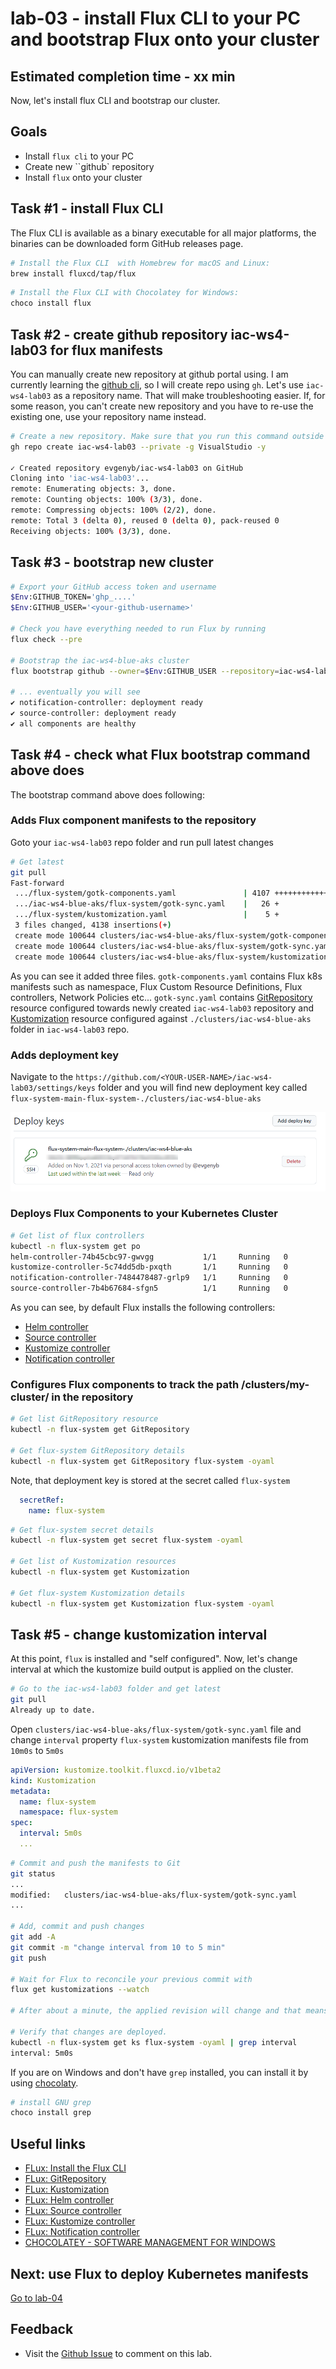 # lab-03 - install Flux CLI to your PC and bootstrap Flux onto your cluster

## Estimated completion time - xx min

Now, let's install flux CLI and bootstrap our cluster. 

## Goals

* Install `flux cli` to your PC 
* Create new ``github` repository
* Install `flux` onto your cluster 

## Task #1 - install Flux CLI 

The Flux CLI is available as a binary executable for all major platforms, the binaries can be downloaded form GitHub releases page.

```bash
# Install the Flux CLI  with Homebrew for macOS and Linux:
brew install fluxcd/tap/flux
```

```powershell
# Install the Flux CLI with Chocolatey for Windows:
choco install flux
```

## Task #2 - create github repository iac-ws4-lab03 for flux manifests

You can manually create new repository at github portal using. I am currently learning the [github cli](https://cli.github.com/), so I will create repo using `gh`. Let's use `iac-ws4-lab03` as a repository name. That will make troubleshooting easier. If, for some reason, you can't create new repository and you have to re-use the existing one, use your repository name instead.

```bash
# Create a new repository. Make sure that you run this command outside of github repository, otherwise you will get the following error message  'error: remote origin already exists.' and you will need to clone iac-ws4-lab03 to some other folder.
gh repo create iac-ws4-lab03 --private -g VisualStudio -y

✓ Created repository evgenyb/iac-ws4-lab03 on GitHub
Cloning into 'iac-ws4-lab03'...
remote: Enumerating objects: 3, done.
remote: Counting objects: 100% (3/3), done.
remote: Compressing objects: 100% (2/2), done.
remote: Total 3 (delta 0), reused 0 (delta 0), pack-reused 0
Receiving objects: 100% (3/3), done.
```

## Task #3 - bootstrap new cluster

```bash
# Export your GitHub access token and username
$Env:GITHUB_TOKEN='ghp_....'
$Env:GITHUB_USER='<your-github-username>'

# Check you have everything needed to run Flux by running 
flux check --pre

# Bootstrap the iac-ws4-blue-aks cluster
flux bootstrap github --owner=$Env:GITHUB_USER --repository=iac-ws4-lab03 --branch=main --personal --path=clusters/iac-ws4-blue-aks

# ... eventually you will see 
✔ notification-controller: deployment ready
✔ source-controller: deployment ready
✔ all components are healthy
```

## Task #4 - check what Flux bootstrap command above does 

The bootstrap command above does following:

### Adds Flux component manifests to the repository

Goto your `iac-ws4-lab03` repo folder and run pull latest changes

```bash
# Get latest
git pull
Fast-forward
 .../flux-system/gotk-components.yaml               | 4107 ++++++++++++++++++++
 .../iac-ws4-blue-aks/flux-system/gotk-sync.yaml    |   26 +
 .../flux-system/kustomization.yaml                 |    5 +
 3 files changed, 4138 insertions(+)
 create mode 100644 clusters/iac-ws4-blue-aks/flux-system/gotk-components.yaml
 create mode 100644 clusters/iac-ws4-blue-aks/flux-system/gotk-sync.yaml
 create mode 100644 clusters/iac-ws4-blue-aks/flux-system/kustomization.yaml
```

As you can see it added three files. 
`gotk-components.yaml` contains Flux k8s manifests such as namespace, Flux Custom Resource Definitions, Flux controllers, Network Policies etc...
`gotk-sync.yaml` contains [GitRepository](https://fluxcd.io/docs/components/source/gitrepositories/#artifact) resource configured towards newly created `iac-ws4-lab03` repository and [Kustomization](https://fluxcd.io/docs/components/kustomize/kustomization/#source-reference) resource configured against `./clusters/iac-ws4-blue-aks` folder in `iac-ws4-lab03` repo. 


### Adds deployment key

Navigate to the `https://github.com/<YOUR-USER-NAME>/iac-ws4-lab03/settings/keys` folder and you will find new deployment key called `flux-system-main-flux-system-./clusters/iac-ws4-blue-aks`

![deployment-key](./images/github-deployment-key.png)

### Deploys Flux Components to your Kubernetes Cluster

```bash
# Get list of flux controllers 
kubectl -n flux-system get po
helm-controller-74b45cbc97-gwvgg           1/1     Running   0          46m
kustomize-controller-5c74dd5db-pxqth       1/1     Running   0          46m
notification-controller-7484478487-grlp9   1/1     Running   0          46m
source-controller-7b4b67684-sfgn5          1/1     Running   0          46m
```

As you can see, by default Flux installs the following controllers:
* [Helm controller](https://fluxcd.io/docs/components/helm/)
* [Source controller](https://fluxcd.io/docs/components/source/)
* [Kustomize controller](https://fluxcd.io/docs/components/kustomize/)
* [Notification controller](https://fluxcd.io/docs/components/notification/)


### Configures Flux components to track the path /clusters/my-cluster/ in the repository

```bash
# Get list GitRepository resource
kubectl -n flux-system get GitRepository

# Get flux-system GitRepository details
kubectl -n flux-system get GitRepository flux-system -oyaml
```

Note, that deployment key is stored at the secret called `flux-system`

```yaml
  secretRef:
    name: flux-system
```
    
```bash
# Get flux-system secret details
kubectl -n flux-system get secret flux-system -oyaml

# Get list of Kustomization resources
kubectl -n flux-system get Kustomization 

# Get flux-system Kustomization details
kubectl -n flux-system get Kustomization flux-system -oyaml
```

## Task #5 - change kustomization interval

At this point, `flux` is installed and "self configured". Now, let's change interval at which the kustomize build output is applied on the cluster. 

```bash
# Go to the iac-ws4-lab03 folder and get latest
git pull
Already up to date.

```

Open `clusters/iac-ws4-blue-aks/flux-system/gotk-sync.yaml` file and change `interval` property `flux-system` kustomization manifests file from `10m0s` to `5m0s`

```yaml
apiVersion: kustomize.toolkit.fluxcd.io/v1beta2
kind: Kustomization
metadata:
  name: flux-system
  namespace: flux-system
spec:
  interval: 5m0s
  ...
```

```bash
# Commit and push the manifests to Git
git status
...
modified:   clusters/iac-ws4-blue-aks/flux-system/gotk-sync.yaml
...

# Add, commit and push changes
git add -A
git commit -m "change interval from 10 to 5 min"
git push

# Wait for Flux to reconcile your previous commit with
flux get kustomizations --watch

# After about a minute, the applied revision will change and that means that changes we committed to the github are deployed

# Verify that changes are deployed.
kubectl -n flux-system get ks flux-system -oyaml | grep interval
interval: 5m0s
``` 

If you are on Windows and don't have `grep` installed, you can install it by using [chocolaty](https://chocolatey.org/install). 

```bash
# install GNU grep
choco install grep
```

## Useful links

* [FLux: Install the Flux CLI](https://fluxcd.io/docs/installation/#install-the-flux-cli)
* [FLux: GitRepository](https://fluxcd.io/docs/components/source/gitrepositories/#artifact)
* [FLux: Kustomization](https://fluxcd.io/docs/components/kustomize/kustomization/#source-reference)
* [FLux: Helm controller](https://fluxcd.io/docs/components/helm/)
* [FLux: Source controller](https://fluxcd.io/docs/components/source/)
* [FLux: Kustomize controller](https://fluxcd.io/docs/components/kustomize/)
* [FLux: Notification controller](https://fluxcd.io/docs/components/notification/)
* [CHOCOLATEY - SOFTWARE MANAGEMENT FOR WINDOWS](https://chocolatey.org/install)

## Next: use Flux to deploy Kubernetes manifests

[Go to lab-04](../lab-04/readme.md)

## Feedback

* Visit the [Github Issue](https://github.com/evgenyb/aks-workshops/issues/xx) to comment on this lab. 